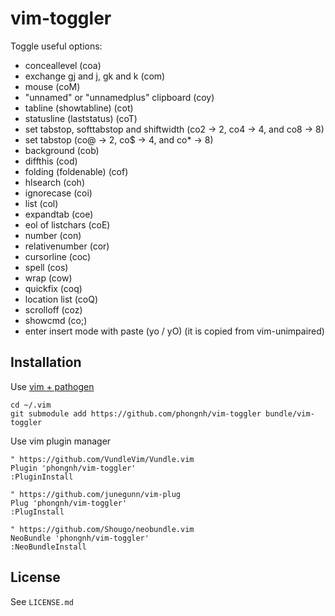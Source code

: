 # vim-toggler

Toggle useful options:

* conceallevel (coa)
* exchange gj and j, gk and k (com)
* mouse (coM)
* "unnamed" or "unnamedplus" clipboard (coy)
* tabline (showtabline) (cot)
* statusline (laststatus) (coT)
* set tabstop, softtabstop and shiftwidth (co2 -> 2, co4 -> 4, and co8 -> 8)
* set tabstop (co@ -> 2, co$ -> 4, and co\* -> 8)
* background (cob)
* diffthis (cod)
* folding (foldenable) (cof)
* hlsearch (coh)
* ignorecase (coi)
* list (col)
* expandtab (coe)
* eol of listchars (coE)
* number (con)
* relativenumber (cor)
* cursorline (coc)
* spell (cos)
* wrap (cow)
* quickfix (coq)
* location list (coQ)
* scrolloff (coz)
* showcmd (co;)
* enter insert mode with paste (yo / yO) (it is copied from vim-unimpaired)

## Installation

Use [vim + pathogen](http://vimcasts.org/episodes/synchronizing-plugins-with-git-submodules-and-pathogen)

    cd ~/.vim
    git submodule add https://github.com/phongnh/vim-toggler bundle/vim-toggler

Use vim plugin manager

    " https://github.com/VundleVim/Vundle.vim
    Plugin 'phongnh/vim-toggler'
    :PluginInstall

    " https://github.com/junegunn/vim-plug
    Plug 'phongnh/vim-toggler'
    :PlugInstall

    " https://github.com/Shougo/neobundle.vim
    NeoBundle 'phongnh/vim-toggler'
    :NeoBundleInstall

## License

See `LICENSE.md`
